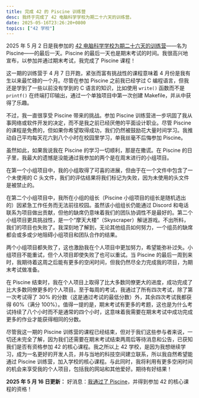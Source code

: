 ```yaml
---
title: 完成 42 的 Piscine 训练营
desc: 我终于完成了 42 电脑科学学校为期二十六天的训练营。
date: 2025-05-16T23:26:20+0800
topics: ["42 学校"]
---
```


2025 年 5 月 2 日是我参加的 [42 电脑科学学校为期二十六天的训练营](2025-04-13-42-piscine-first-week.md)——名为 Piscine——的最后一天。Piscine 的最后一天也是期末考试的时间。我很高兴地宣布，以参加并通过期末考试，我完成了 Piscine 课程！

这一期的训练营于 4 月 7 日开跑，紧张而富有挑战性的课程意味着 4 月份是我有生以来最忙碌的一个月。尽管在参加 Piscine 之前我已经学过 C 编程语言，但我还是学到了一些以前没有学到的 C 语言的知识，比如使用 `write()` 函数而不是 `printf()` 在终端打印输出，通过一个单独项目中第一次创建 Makefile，并从中获得了乐趣。

不过，我一直很享受 Piscine 带来的挑战。参加 Piscine 训练营进一步巩固了我从事网络或软件开发的决定，而不是我之前已经厌倦的平面设计职业。尽管 Piscine 的课程是免费的，但如果你希望取得成功，我们仍然被鼓励花大量时间学习。我推动自己平均每天花六到八个小时在校园里学习，单我丝毫不后悔参加 Piscine。

虽然如此，如果我说我在 Piscine 的学习一切顺利，那是在撒谎。在 Piscine 的日子里，我最大的遗憾是没能通过我参加的两个是在周末进行的小组项目。

在第一个小组项目中，我的小组取得了可喜的进展，但由于在一个文件中包含了一个未使用的 C 头文件，我们的评估结果将我们标记为失败，因为未使用的头文件是被禁止的。

在第二个小组项目中，我所在小组的组长（Piscine 小组项目的组长是随机选出的）因紧急工作任务而无法前往校园。虽然该小组组长仍能通过 Discord 和电话联系为项目做出贡献，但他的缺席仍意味着我们的团队协调性不是最好的。第二个小组项目更具挑战性，是一个“摩天大楼”（Skyscraper）解谜游戏。不出所料，我们的项目也失败了。我深刻地了解到，无论其他组员如何努力，一个组员的缺席都会或多或少地阻碍小组项目和团队合作的结果。

两个小组项目都失败了，这也激励我在个人项目中更加努力，希望能弥补过失。小组项目不能重试，但个人项目即使失败了也可以重试。当 Piscine 的最后一周到来时，我期待着这周之后能有更多的空闲时间，但我仍然尽全力完成我的项目，为期末考试做准备。

在 Piscine 结束时，我在个人项目上取得了比大多数同僚更大的进度，成功完成了比大多数同僚更多的个人项目。至于每周的考试，我通过了所有四次考试，除了第一次考试得了 30% 的分数（这是通过考试的最低分数）外，其余四次考试我都获得 60%（满分 100%）。值得一提的是，期末考试有更多的考题，这也是为什么考试持续了八个小时而不是通常的四个小时，这意味着我需要在期末考试中成功完成更多的作业才能获得相同的分数。

尽管我这一期的 Piscine 训练营的课程已经结束，但对于我们这些参与者来说，一切还未完全了解，因为我们还需要在期末考试结束两周后等待消息和公告，已获知我们是否有资格参加 42 的核心课程。我之所以上 42 学校，是因为我想继续学习，成为一名更好的开发人员，并与当地的科技空间建立联系，所以我自然希望能通过 Piscine 训练营，加入学校的核心课程。与此同时，我将利用有更多空闲时间的机会来享受我的个人项目，包括我的网站和其他爱好。期待有好结果！

**2025 年 5 月 16 日更新：** 好消息：[我通过了 Piscine](2025-05-16-i-have-passed-42-piscine.md)，并得到参加 42 的核心课程的资格！
